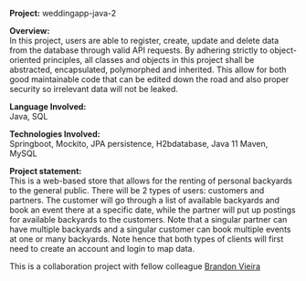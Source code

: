 ******Project:****** weddingapp-java-2  

  
******Overview:******  
In this project, users are able to register, create, update and delete data from the database through valid API requests. By adhering strictly to object-oriented principles, all classes and objects in this project shall be abstracted, encapsulated, polymorphed and inherited. This allow for both good maintainable code that can be edited down the road and also proper security so irrelevant data will not be leaked.

******Language Involved:******  
Java, SQL

******Technologies Involved:******  
Springboot, Mockito, JPA persistence, H2bdatabase, Java 11 Maven, MySQL

******Project statement:******  
This is a web-based store that allows for the renting of personal backyards to the general public. There will be 2 types of users: customers and partners. The customer will go through a list of available backyards and book an event there at a specific date, while the partner will put up postings for available backyards to the customers. Note that a singular partner can have multiple backyards and a singular customer can book multiple events at one or many backyards. Note hence that both types of clients will first need to create an account and login to map data.  
  
  
  
  
  
This is a collaboration project with fellow colleague [Brandon Vieira](https://github.com/BrandonVieira-C)



